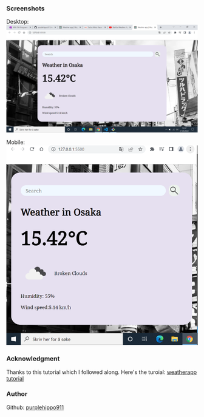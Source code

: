 ### Screenshots 
Desktop:
![desktop](screenshots/desktop.png)

Mobile:
![mobile](screenshots/mobile.png)

### Acknowledgment
Thanks to this tutorial which I followed along. Here's the turoial: [weatherapp tutorial](https://www.youtube.com/watch?v=WZNG8UomjSI)

### Author

Github: [purplehippo911](https://github.com/purplehippo911)